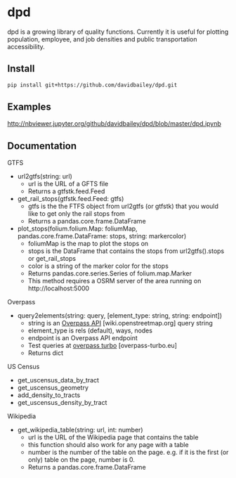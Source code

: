# dpd

dpd is a growing library of quality functions. Currently it is useful for plotting population, employee, and job densities and public transportation accessibility.

Install
--------

```bash
pip install git+https://github.com/davidbailey/dpd.git
```

Examples
--------

http://nbviewer.jupyter.org/github/davidbailey/dpd/blob/master/dpd.ipynb

Documentation
--------

GTFS
* url2gtfs(string: url)
    * url is the URL of a GFTS file
    * Returns a gtfstk.feed.Feed
* get_rail_stops(gtfstk.feed.Feed: gtfs)
    * gtfs is the the FTFS object from url2gtfs (or gtfstk) that you would like to get only the rail stops from
    * Returns a pandas.core.frame.DataFrame
* plot_stops(folium.folium.Map: foliumMap, pandas.core.frame.DataFrame: stops, string: markercolor)
    * foliumMap is the map to plot the stops on
    * stops is the DataFrame that contains the stops from url2gtfs().stops or get_rail_stops
    * color is a string of the marker color for the stops
    * Returns pandas.core.series.Series of folium.map.Marker
    * This method requires a OSRM server of the area running on http://localhost:5000

Overpass
* query2elements(string: query, [element_type: string, string: endpoint])
  * string is an [Overpass API](https://wiki.openstreetmap.org/wiki/Overpass_API/Language_Guide) [wiki.openstreetmap.org] query string
  * element_type is rels (default), ways, nodes
  * endpoint is an Overpass API endpoint
  * Test queries at [overpass turbo](http://overpass-turbo.eu) [overpass-turbo.eu]
  * Returns dict

US Census
* get_uscensus_data_by_tract
* get_uscensus_geometry
* add_density_to_tracts
* get_uscensus_density_by_tract

Wikipedia
* get_wikipedia_table(string: url, int: number)
    * url is the URL of the Wikipedia page that contains the table
    * this function should also work for any page with a table
    * number is the number of the table on the page. e.g. if it is the first (or only) table on the page, number is 0.
    * Returns a pandas.core.frame.DataFrame
